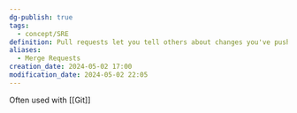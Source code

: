 ```yaml
---
dg-publish: true
tags:
  - concept/SRE
definition: Pull requests let you tell others about changes you've pushed to a branch in a repository so they can evaluated and merged in the target branch.
aliases:
  - Merge Requests
creation_date: 2024-05-02 17:00
modification_date: 2024-05-02 22:05
---
```

Often used with [[Git]]
